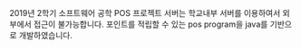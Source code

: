 2019년 2학기 소프트웨어 공학 POS 프로젝트
서버는 학교내부 서버를 이용하여서 외부에서 접근이 불가능합니다.
포인트를 적립할 수 있는 pos program을 java를 기반으로 개발하였습니다.
